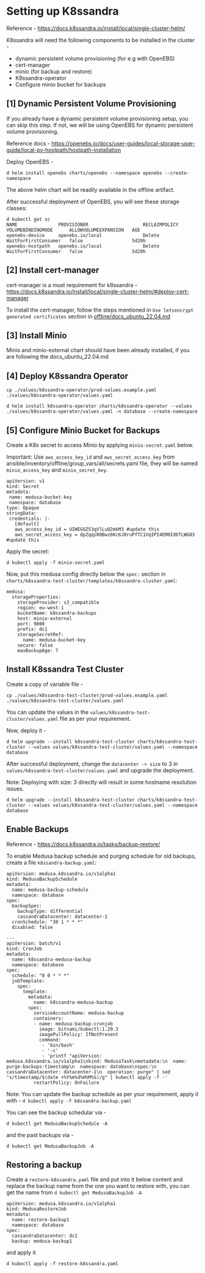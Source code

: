 # Setting up K8ssandra
Reference - https://docs.k8ssandra.io/install/local/single-cluster-helm/

K8ssandra will need the following components to be installed in the cluster - 
- dynamic persistent volume provisioning (for e.g with OpenEBS)
- cert-manager
- minio (for backup and restore)
- K8ssandra-operator
- Configure minio bucket for backups

## [1] Dynamic Persistent Volume Provisioning
If you already have a dynamic persistent volume provisioning setup, you can skip this step. If not, we will be using OpenEBS for dynamic persistent volume provisioning.

Reference docs - https://openebs.io/docs/user-guides/local-storage-user-guide/local-pv-hostpath/hostpath-installation

Deploy OpenEBS -

```
d helm install openebs charts/openebs --namespace openebs --create-namespace
```
The above helm chart will be readily available in the offline artifact.

After successful deployment of OpenEBS, you will see these storage classes:
```
d kubectl get sc
NAME               PROVISIONER                    RECLAIMPOLICY   VOLUMEBINDINGMODE      ALLOWVOLUMEEXPANSION   AGE
openebs-device     openebs.io/local               Delete          WaitForFirstConsumer   false                  5d20h
openebs-hostpath   openebs.io/local               Delete          WaitForFirstConsumer   false                  5d20h
```

## [2] Install cert-manager
cert-manager is a must requirement for k8ssandra - https://docs.k8ssandra.io/install/local/single-cluster-helm/#deploy-cert-manager

To install the cert-manager, follow the steps mentioned in `Use letsencrypt generated certificates` section in [offline/docs_ubuntu_22.04.md](./docs_ubuntu_22.04.md)

## [3] Install Minio
Minio and minio-external chart should have been already installed, if you are following the docs_ubuntu_22.04.md

## [4] Deploy K8ssandra Operator
```
cp ./values/k8ssandra-operator/prod-values.example.yaml ./values/k8ssandra-operator/values.yaml

d helm install k8ssandra-operator charts/k8ssandra-operator --values ./values/k8ssandra-operator/values.yaml -n database --create-namespace
```

## [5] Configure Minio Bucket for Backups
Create a K8s secret to access Minio by applying `minio-secret.yaml` below.

Important: Use `aws_access_key_id` and `aws_secret_access_key` from ansible/inventory/offline/group_vars/all/secrets.yaml file, they will be named `minio_access_key` and `minio_secret_key`.

```
apiVersion: v1
kind: Secret
metadata:
 name: medusa-bucket-key
 namespace: database
type: Opaque
stringData:
 credentials: |-
   [default]
   aws_access_key_id = UIWEGQZ53qVlLuQ2mkM3 #update this
   aws_secret_access_key = dpZqqiR0Bwz6Kc6J8ruPfTC1VqIPI4EM0Id6TLWG83 #update this
```

Apply the secret:

```d kubectl apply -f minio-secret.yaml```

Now, put this medusa config directly below the `spec:` section in `charts/k8ssandra-test-cluster/templates/k8ssandra-cluster.yaml`:
```
medusa:
  storageProperties:
    storageProvider: s3_compatible
    region: eu-west-1
    bucketName: k8ssandra-backups
    host: minio-external
    port: 9000
    prefix: dc1
    storageSecretRef:
      name: medusa-bucket-key
    secure: false
    maxBackupAge: 7
```

## Install K8ssandra Test Cluster
Create a copy of variable file -
```
cp ./values/k8ssandra-test-cluster/prod-values.example.yaml ./values/k8ssandra-test-cluster/values.yaml
```

You can update the values in the `values/k8ssandra-test-cluster/values.yaml` file as per your requirement.

Now, deploy it -

```
d helm upgrade --install k8ssandra-test-cluster charts/k8ssandra-test-cluster --values values/k8ssandra-test-cluster/values.yaml --namespace database
```

After successful deployment, change the `datacenter -> size` to 3 in ```values/k8ssandra-test-cluster/values.yaml``` and upgrade the deployment.

Note: Deploying with size: 3 directly will result in some hostname resolution issues.
```
d helm upgrade --install k8ssandra-test-cluster charts/k8ssandra-test-cluster --values values/k8ssandra-test-cluster/values.yaml --namespace database
```

## Enable Backups
Reference - https://docs.k8ssandra.io/tasks/backup-restore/

To enable Medusa backup schedule and purging schedule for old backups, create a file `k8ssandra-backup.yaml`:
```
apiVersion: medusa.k8ssandra.io/v1alpha1
kind: MedusaBackupSchedule
metadata:
  name: medusa-backup-schedule
  namespace: database
spec:
  backupSpec:
    backupType: differential
    cassandraDatacenter: datacenter-1
  cronSchedule: "30 1 * * *"
  disabled: false
  
---
apiVersion: batch/v1
kind: CronJob
metadata:
  name: k8ssandra-medusa-backup
  namespace: database
spec:
  schedule: "0 0 * * *"
  jobTemplate:
    spec:
      template:
        metadata:
          name: k8ssandra-medusa-backup
        spec:
          serviceAccountName: medusa-backup
          containers:
          - name: medusa-backup-cronjob
            image: bitnami/kubectl:1.29.3
            imagePullPolicy: IfNotPresent
            command:
             - 'bin/bash'
             - '-c'
             - 'printf "apiVersion: medusa.k8ssandra.io/v1alpha1\nkind: MedusaTask\nmetadata:\n  name: purge-backups-timestamp\n  namespace: database\nspec:\n  cassandraDatacenter: datacenter-1\n  operation: purge" | sed "s/timestamp/$(date +%Y%m%d%H%M%S)/g" | kubectl apply -f -'
          restartPolicy: OnFailure
```

Note: You can update the backup schedule as per your requirement, apply it with - 
```d kubectl apply -f k8ssandra-backup.yaml ```

You can see the backup schedular via -

```d kubectl get MedusaBackupSchedule -A```

and the past backups via - 

```d kubectl get MedusaBackupJob -A```

## Restoring a backup
Create a `restore-k8ssandra.yaml` file and put into it below content and replace the backup name from the one you want to restore with, you can get the name from `d kubectl get MedusaBackupJob -A`

```
apiVersion: medusa.k8ssandra.io/v1alpha1
kind: MedusaRestoreJob
metadata:
  name: restore-backup1
  namespace: database
spec:
  cassandraDatacenter: dc1
  backup: medusa-backup1
```

and apply it

```d kubectl apply -f restore-k8ssandra.yaml```
